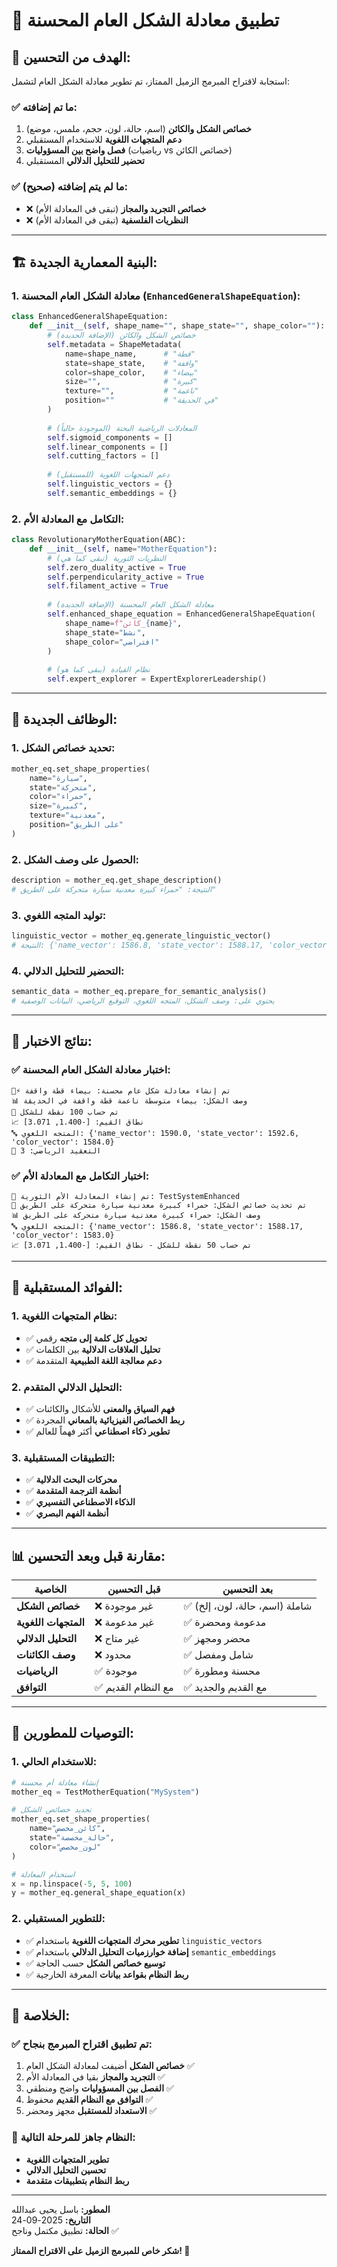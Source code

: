 # 🧬 تطبيق معادلة الشكل العام المحسنة

## 🎯 **الهدف من التحسين:**

استجابة لاقتراح المبرمج الزميل الممتاز، تم تطوير معادلة الشكل العام لتشمل:

### **✅ ما تم إضافته:**
1. **خصائص الشكل والكائن** (اسم، حالة، لون، حجم، ملمس، موضع)
2. **دعم المتجهات اللغوية** للاستخدام المستقبلي
3. **فصل واضح بين المسؤوليات** (رياضيات vs خصائص الكائن)
4. **تحضير للتحليل الدلالي** المستقبلي

### **✅ ما لم يتم إضافته (صحيح):**
- ❌ **خصائص التجريد والمجاز** (تبقى في المعادلة الأم)
- ❌ **النظريات الفلسفية** (تبقى في المعادلة الأم)

---

## 🏗️ **البنية المعمارية الجديدة:**

### **1. معادلة الشكل العام المحسنة (`EnhancedGeneralShapeEquation`):**

```python
class EnhancedGeneralShapeEquation:
    def __init__(self, shape_name="", shape_state="", shape_color=""):
        # خصائص الشكل والكائن (الإضافة الجديدة)
        self.metadata = ShapeMetadata(
            name=shape_name,      # "قطة"
            state=shape_state,    # "واقفة"
            color=shape_color,    # "بيضاء"
            size="",              # "كبيرة"
            texture="",           # "ناعمة"
            position=""           # "في الحديقة"
        )
        
        # المعادلات الرياضية البحتة (الموجودة حالياً)
        self.sigmoid_components = []
        self.linear_components = []
        self.cutting_factors = []
        
        # دعم المتجهات اللغوية (للمستقبل)
        self.linguistic_vectors = {}
        self.semantic_embeddings = {}
```

### **2. التكامل مع المعادلة الأم:**

```python
class RevolutionaryMotherEquation(ABC):
    def __init__(self, name="MotherEquation"):
        # النظريات الثورية (تبقى كما هي)
        self.zero_duality_active = True
        self.perpendicularity_active = True
        self.filament_active = True
        
        # معادلة الشكل العام المحسنة (الإضافة الجديدة)
        self.enhanced_shape_equation = EnhancedGeneralShapeEquation(
            shape_name=f"كائن_{name}",
            shape_state="نشط",
            shape_color="افتراضي"
        )
        
        # نظام القيادة (يبقى كما هو)
        self.expert_explorer = ExpertExplorerLeadership()
```

---

## 🎯 **الوظائف الجديدة:**

### **1. تحديد خصائص الشكل:**
```python
mother_eq.set_shape_properties(
    name="سيارة",
    state="متحركة",
    color="حمراء", 
    size="كبيرة",
    texture="معدنية",
    position="على الطريق"
)
```

### **2. الحصول على وصف الشكل:**
```python
description = mother_eq.get_shape_description()
# النتيجة: "حمراء كبيرة معدنية سيارة متحركة على الطريق"
```

### **3. توليد المتجه اللغوي:**
```python
linguistic_vector = mother_eq.generate_linguistic_vector()
# النتيجة: {'name_vector': 1586.8, 'state_vector': 1588.17, 'color_vector': 1583.0}
```

### **4. التحضير للتحليل الدلالي:**
```python
semantic_data = mother_eq.prepare_for_semantic_analysis()
# يحتوي على: وصف الشكل، المتجه اللغوي، التوقيع الرياضي، البيانات الوصفية
```

---

## 🧪 **نتائج الاختبار:**

### **✅ اختبار معادلة الشكل العام المحسنة:**
```
🧮⚡ تم إنشاء معادلة شكل عام محسنة: بيضاء قطة واقفة
📊 وصف الشكل: بيضاء متوسطة ناعمة قطة واقفة في الحديقة
🧮 تم حساب 100 نقطة للشكل
📈 نطاق القيم: [-1.400, 3.071]
🔤 المتجه اللغوي: {'name_vector': 1590.0, 'state_vector': 1592.6, 'color_vector': 1584.0}
🧮 التعقيد الرياضي: 3
```

### **✅ اختبار التكامل مع المعادلة الأم:**
```
🧬 تم إنشاء المعادلة الأم الثورية: TestSystemEnhanced
🧬 تم تحديث خصائص الشكل: حمراء كبيرة معدنية سيارة متحركة على الطريق
📊 وصف الشكل: حمراء كبيرة معدنية سيارة متحركة على الطريق
🔤 المتجه اللغوي: {'name_vector': 1586.8, 'state_vector': 1588.17, 'color_vector': 1583.0}
📈 تم حساب 50 نقطة للشكل - نطاق القيم: [-1.400, 3.071]
```

---

## 🌟 **الفوائد المستقبلية:**

### **1. نظام المتجهات اللغوية:**
- ✅ **تحويل كل كلمة إلى متجه** رقمي
- ✅ **تحليل العلاقات الدلالية** بين الكلمات
- ✅ **دعم معالجة اللغة الطبيعية** المتقدمة

### **2. التحليل الدلالي المتقدم:**
- ✅ **فهم السياق والمعنى** للأشكال والكائنات
- ✅ **ربط الخصائص الفيزيائية بالمعاني** المجردة
- ✅ **تطوير ذكاء اصطناعي** أكثر فهماً للعالم

### **3. التطبيقات المستقبلية:**
- ✅ **محركات البحث الدلالية**
- ✅ **أنظمة الترجمة المتقدمة**
- ✅ **الذكاء الاصطناعي التفسيري**
- ✅ **أنظمة الفهم البصري**

---

## 📊 **مقارنة قبل وبعد التحسين:**

| **الخاصية** | **قبل التحسين** | **بعد التحسين** |
|-------------|------------------|------------------|
| **خصائص الشكل** | ❌ غير موجودة | ✅ شاملة (اسم، حالة، لون، إلخ) |
| **المتجهات اللغوية** | ❌ غير مدعومة | ✅ مدعومة ومحضرة |
| **التحليل الدلالي** | ❌ غير متاح | ✅ محضر ومجهز |
| **وصف الكائنات** | ❌ محدود | ✅ شامل ومفصل |
| **الرياضيات** | ✅ موجودة | ✅ محسنة ومطورة |
| **التوافق** | ✅ مع النظام القديم | ✅ مع القديم والجديد |

---

## 🎯 **التوصيات للمطورين:**

### **1. للاستخدام الحالي:**
```python
# إنشاء معادلة أم محسنة
mother_eq = TestMotherEquation("MySystem")

# تحديد خصائص الشكل
mother_eq.set_shape_properties(
    name="كائن_مخصص",
    state="حالة_مخصصة",
    color="لون_مخصص"
)

# استخدام المعادلة
x = np.linspace(-5, 5, 100)
y = mother_eq.general_shape_equation(x)
```

### **2. للتطوير المستقبلي:**
- ✅ **تطوير محرك المتجهات اللغوية** باستخدام `linguistic_vectors`
- ✅ **إضافة خوارزميات التحليل الدلالي** باستخدام `semantic_embeddings`
- ✅ **توسيع خصائص الشكل** حسب الحاجة
- ✅ **ربط النظام بقواعد بيانات** المعرفة الخارجية

---

## 🌟 **الخلاصة:**

### **✅ تم تطبيق اقتراح المبرمج بنجاح:**
1. **خصائص الشكل** أضيفت لمعادلة الشكل العام ✅
2. **التجريد والمجاز** بقيا في المعادلة الأم ✅
3. **الفصل بين المسؤوليات** واضح ومنطقي ✅
4. **التوافق مع النظام القديم** محفوظ ✅
5. **الاستعداد للمستقبل** مجهز ومحضر ✅

### **🚀 النظام جاهز للمرحلة التالية:**
- **تطوير المتجهات اللغوية**
- **تحسين التحليل الدلالي**
- **ربط النظام بتطبيقات متقدمة**

---

**المطور:** باسل يحيى عبدالله  
**التاريخ:** 2025-09-24  
**الحالة:** تطبيق مكتمل وناجح ✅

**شكر خاص للمبرمج الزميل على الاقتراح الممتاز! 🙏**
